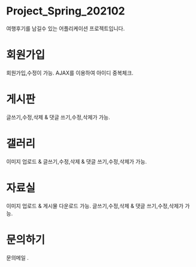 # Project_Spring_202102

여행후기를 남길수 있는 어플리케이션 프로젝트입니다.

# 회원가입

회원가입,수정이 가능.
AJAX를 이용하여 아이디 중복체크.

# 게시판

글쓰기,수정,삭제 & 댓글 쓰기,수정,삭제가 가능.

# 갤러리

이미지 업로드 & 글쓰기,수정,삭제 & 댓글 쓰기,수정,삭제가 가능.


# 자료실

이미지 업로드 & 게시물 다운로드 가능.
글쓰기,수정,삭제 & 댓글 쓰기,수정,삭제가 가능.

# 문의하기

문의메일 .
